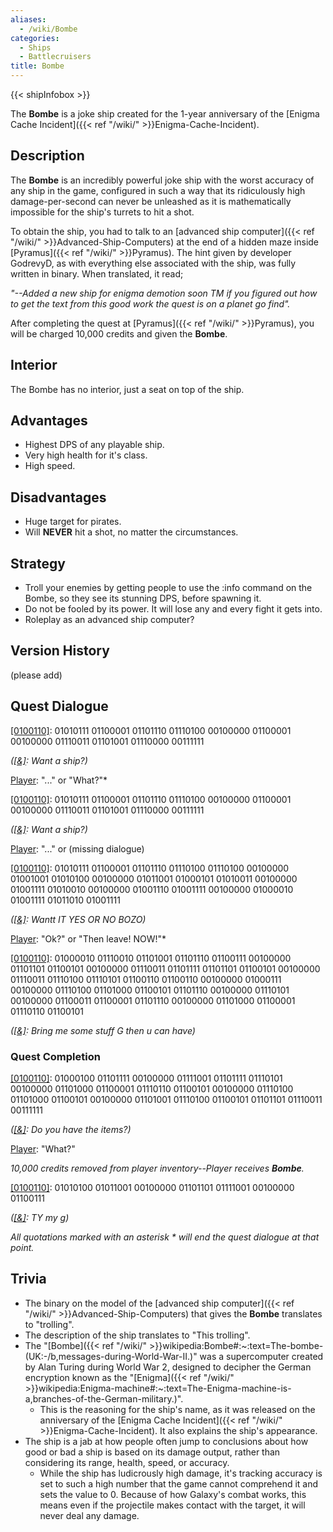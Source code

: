 ```yaml
---
aliases:
  - /wiki/Bombe
categories:
  - Ships
  - Battlecruisers
title: Bombe
---
```


{{< shipInfobox >}}

The **Bombe** is a joke ship created for the 1-year anniversary of the [Enigma Cache Incident]({{< ref "/wiki/" >}}Enigma-Cache-Incident).

## Description

The **Bombe** is an incredibly powerful joke ship with the worst accuracy of any ship in the game, configured in such a way that its ridiculously high damage-per-second can never be unleashed as it is mathematically impossible for the ship's turrets to hit a shot.

To obtain the ship, you had to talk to an [advanced ship computer]({{< ref "/wiki/" >}}Advanced-Ship-Computers) at the end of a hidden maze inside [Pyramus]({{< ref "/wiki/" >}}Pyramus). The hint given by developer GodrevyD, as with everything else associated with the ship, was fully written in binary. When translated, it read;

_"--Added a new ship for enigma demotion soon TM if you figured out how to get the text from this good work the quest is on a planet go find"._

After completing the quest at [Pyramus]({{< ref "/wiki/" >}}Pyramus), you will be charged 10,000 credits and given the **Bombe**.

## Interior

The Bombe has no interior, just a seat on top of the ship.

## Advantages

- Highest DPS of any playable ship.
- Very high health for it's class.
- High speed.

## Disadvantages

- Huge target for pirates.
- Will **NEVER** hit a shot, no matter the circumstances.

## Strategy

- Troll your enemies by getting people to use the :info command on the Bombe, so they see its stunning DPS, before spawning it.
- Do not be fooled by its power. It will lose any and every fight it gets into.
- Roleplay as an advanced ship computer?

## Version History

(please add)

## Quest Dialogue

<u>[0100110]</u>: 01010111 01100001 01101110 01110100 00100000 01100001 00100000 01110011 01101001 01110000 00111111

_(<u>[&]</u>: Want a ship?)_

<u>Player</u>: "..." or "What?"\*

<u>[0100110]</u>: 01010111 01100001 01101110 01110100 00100000 01100001 00100000 01110011 01101001 01110000 00111111

_(<u>[&]</u>: Want a ship?)_

<u>Player</u>: "..." or (missing dialogue)

<u>[0100110]</u>: 01010111 01100001 01101110 01110100 01110100 00100000 01001001 01010100 00100000 01011001 01000101 01010011 00100000 01001111 01010010 00100000 01001110 01001111 00100000 01000010 01001111 01011010 01001111

_(<u>[&]</u>: Wantt IT YES OR NO BOZO)_

<u>Player</u>: "Ok?" or "Then leave! NOW!"\*

<u>[0100110]</u>: 01000010 01110010 01101001 01101110 01100111 00100000 01101101 01100101 00100000 01110011 01101111 01101101 01100101 00100000 01110011 01110100 01110101 01100110 01100110 00100000 01000111 00100000 01110100 01101000 01100101 01101110 00100000 01110101 00100000 01100011 01100001 01101110 00100000 01101000 01100001 01110110 01100101

_(<u>[&]</u>: Bring me some stuff G then u can have)_

### **Quest Completion**

<u>[0100110]</u>: 01000100 01101111 00100000 01111001 01101111 01110101 00100000 01101000 01100001 01110110 01100101 00100000 01110100 01101000 01100101 00100000 01101001 01110100 01100101 01101101 01110011 00111111

_(<u>[&]</u>: Do you have the items?)_

<u>Player</u>: "What?"

_10,000 credits removed from player inventory--Player receives **Bombe**._

<u>[0100110]</u>: 01010100 01011001 00100000 01101101 01111001 00100000 01100111

_(<u>[&]</u>: TY my g)_

_All quotations marked with an asterisk \* will end the quest dialogue at that point._

## Trivia

- The binary on the model of the [advanced ship computer]({{< ref "/wiki/" >}}Advanced-Ship-Computers) that gives the **Bombe** translates to "trolling".
- The description of the ship translates to "This trolling".
- The "[Bombe]({{< ref "/wiki/" >}}wikipedia:Bombe#:~:text=The-bombe-(UK:-/b,messages-during-World-War-II.)" was a supercomputer created by Alan Turing during World War 2, designed to decipher the German encryption known as the "[Enigma]({{< ref "/wiki/" >}}wikipedia:Enigma-machine#:~:text=The-Enigma-machine-is-a,branches-of-the-German-military.)".
  - This is the reasoning for the ship's name, as it was released on the anniversary of the [Enigma Cache Incident]({{< ref "/wiki/" >}}Enigma-Cache-Incident). It also explains the ship's appearance.
- The ship is a jab at how people often jump to conclusions about how good or bad a ship is based on its damage output, rather than considering its range, health, speed, or accuracy.
  - While the ship has ludicrously high damage, it's tracking accuracy is set to such a high number that the game cannot comprehend it and sets the value to 0. Because of how Galaxy's combat works, this means even if the projectile makes contact with the target, it will never deal any damage.
